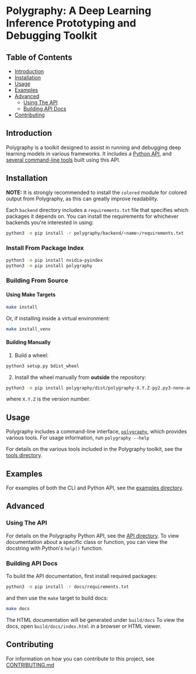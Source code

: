 # Polygraphy: A Deep Learning Inference Prototyping and Debugging Toolkit


## Table of Contents

- [Introduction](#introduction)
- [Installation](#installation)
- [Usage](#usage)
- [Examples](#examples)
- [Advanced](#advanced)
    - [Using The API](#using-the-api)
    - [Building API Docs](#building-api-docs)
- [Contributing](#contributing)


## Introduction

Polygraphy is a toolkit designed to assist in running and debugging deep learning models
in various frameworks. It includes a [Python API](./polygraphy), and
[several command-line tools](./polygraphy/tools) built using this API.


## Installation

**NOTE:** It is strongly recommended to install the `colored` module for colored output
from Polygraphy, as this can greatly improve readability.

Each `backend` directory includes a `requirements.txt` file that specifies which packages
it depends on. You can install the requirements for whichever backends you're interested in
using:

```bash
python3 -m pip install -r polygraphy/backend/<name>/requirements.txt
```

### Install From Package Index

```bash
python3 -m pip install nvidia-pyindex
python3 -m pip install polygraphy
```

### Building From Source

#### Using Make Targets

```bash
make install
```
Or, if installing inside a virtual environment:
```bash
make install_venv
```

#### Building Manually

1. Build a wheel:

```bash
python3 setup.py bdist_wheel
```

2. Install the wheel manually from **outside** the repository:

```bash
python3 -m pip install polygraphy/dist/polygraphy-X.Y.Z-py2.py3-none-any.whl --user
```
where `X.Y.Z` is the version number.


## Usage

Polygraphy includes a command-line interface, [`polygraphy`](./bin/polygraphy), which provides various tools.
For usage information, run `polygraphy --help`

For details on the various tools included in the Polygraphy toolkit, see the
[tools directory](./polygraphy/tools).


## Examples

For examples of both the CLI and Python API, see the [examples directory](./examples).


## Advanced

### Using The API

For details on the Polygraphy Python API, see the [API directory](./polygraphy).
To view documentation about a specific class or function, you can view the
docstring with Python's `help()` function.


### Building API Docs

To build the API documentation, first install required packages:

```bash
python3 -m pip install -r docs/requirements.txt
```

and then use the `make` target to build docs:

```bash
make docs
```

The HTML documentation will be generated under `build/docs`
To view the docs, open `build/docs/index.html` in a browser or HTML viewer.


## Contributing

For information on how you can contribute to this project, see [CONTRIBUTING.md](./CONTRIBUTING.md)
